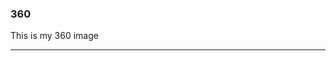 ### 360

This is my 360 image

<script src="//360.vizor.io/scripts/embed.js" data-vizorurl="https://360.vizor.io/embed/v/j34l" ></script>

***
